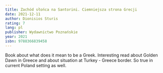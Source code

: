 ```yaml
---
title: Zachód słońca na Santorini. Ciemniejsza strona Grecji
date: 2021-12-11
author: Dionisios Sturis
rating: 7
lang: pl
publisher: Wydawnictwo Poznańskie
year: 2021
isbn: 9788366839458
---
```


Book about what does it mean to be a Greek. Interesting read about Golden Dawn in Greece and about situation at Turkey - Greece border. So true in current Poland setting as well.
